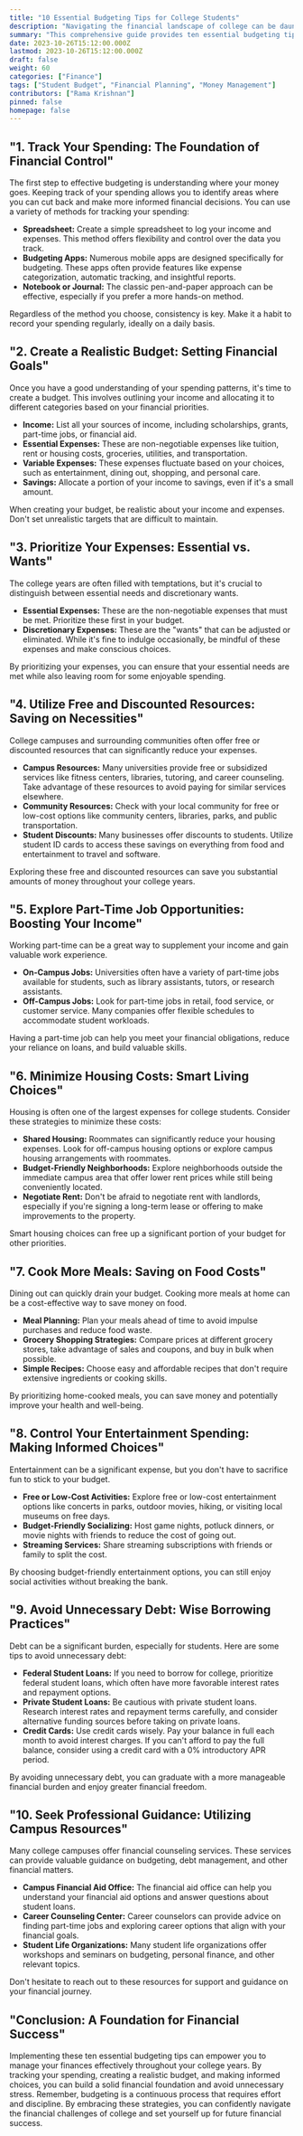 ```yaml
---
title: "10 Essential Budgeting Tips for College Students"
description: "Navigating the financial landscape of college can be daunting, but with the right budgeting strategies, you can manage your expenses effectively and avoid unnecessary stress. This comprehensive guide offers ten essential tips to help you create a solid financial foundation and make the most of your student years."
summary: "This comprehensive guide provides ten essential budgeting tips for college students, empowering them to manage their finances effectively and thrive during their academic journey."
date: 2023-10-26T15:12:00.000Z
lastmod: 2023-10-26T15:12:00.000Z
draft: false
weight: 60
categories: ["Finance"]
tags: ["Student Budget", "Financial Planning", "Money Management"]
contributors: ["Rama Krishnan"]
pinned: false
homepage: false
---
```


## "1. Track Your Spending: The Foundation of Financial Control"

The first step to effective budgeting is understanding where your money goes.  Keeping track of your spending allows you to identify areas where you can cut back and make more informed financial decisions.  You can use a variety of methods for tracking your spending:

* **Spreadsheet:** Create a simple spreadsheet to log your income and expenses. This method offers flexibility and control over the data you track.
* **Budgeting Apps:** Numerous mobile apps are designed specifically for budgeting. These apps often provide features like expense categorization, automatic tracking, and insightful reports.
* **Notebook or Journal:** The classic pen-and-paper approach can be effective, especially if you prefer a more hands-on method.

Regardless of the method you choose, consistency is key. Make it a habit to record your spending regularly, ideally on a daily basis.

## "2. Create a Realistic Budget: Setting Financial Goals"

Once you have a good understanding of your spending patterns, it's time to create a budget.  This involves outlining your income and allocating it to different categories based on your financial priorities.

* **Income:**  List all your sources of income, including scholarships, grants, part-time jobs, or financial aid.
* **Essential Expenses:**  These are non-negotiable expenses like tuition, rent or housing costs, groceries, utilities, and transportation.
* **Variable Expenses:**  These expenses fluctuate based on your choices, such as entertainment, dining out, shopping, and personal care.
* **Savings:**  Allocate a portion of your income to savings, even if it's a small amount.

When creating your budget, be realistic about your income and expenses. Don't set unrealistic targets that are difficult to maintain.

## "3. Prioritize Your Expenses: Essential vs. Wants"

The college years are often filled with temptations, but it's crucial to distinguish between essential needs and discretionary wants.  

* **Essential Expenses:** These are the non-negotiable expenses that must be met.  Prioritize these first in your budget.
* **Discretionary Expenses:** These are the "wants" that can be adjusted or eliminated.  While it's fine to indulge occasionally, be mindful of these expenses and make conscious choices.

By prioritizing your expenses, you can ensure that your essential needs are met while also leaving room for some enjoyable spending.

## "4. Utilize Free and Discounted Resources:  Saving on Necessities"

College campuses and surrounding communities often offer free or discounted resources that can significantly reduce your expenses.  

* **Campus Resources:**  Many universities provide free or subsidized services like fitness centers, libraries, tutoring, and career counseling.  Take advantage of these resources to avoid paying for similar services elsewhere.
* **Community Resources:**  Check with your local community for free or low-cost options like community centers, libraries, parks, and public transportation. 
* **Student Discounts:** Many businesses offer discounts to students.  Utilize student ID cards to access these savings on everything from food and entertainment to travel and software.

Exploring these free and discounted resources can save you substantial amounts of money throughout your college years.

## "5. Explore Part-Time Job Opportunities:  Boosting Your Income"

Working part-time can be a great way to supplement your income and gain valuable work experience.  

* **On-Campus Jobs:** Universities often have a variety of part-time jobs available for students, such as library assistants, tutors, or research assistants.
* **Off-Campus Jobs:**  Look for part-time jobs in retail, food service, or customer service.  Many companies offer flexible schedules to accommodate student workloads.

Having a part-time job can help you meet your financial obligations, reduce your reliance on loans, and build valuable skills.

## "6. Minimize Housing Costs:  Smart Living Choices"

Housing is often one of the largest expenses for college students.  Consider these strategies to minimize these costs:

* **Shared Housing:**  Roommates can significantly reduce your housing expenses. Look for off-campus housing options or explore campus housing arrangements with roommates.
* **Budget-Friendly Neighborhoods:**  Explore neighborhoods outside the immediate campus area that offer lower rent prices while still being conveniently located.
* **Negotiate Rent:**  Don't be afraid to negotiate rent with landlords, especially if you're signing a long-term lease or offering to make improvements to the property.

Smart housing choices can free up a significant portion of your budget for other priorities.

## "7. Cook More Meals:  Saving on Food Costs"

Dining out can quickly drain your budget.  Cooking more meals at home can be a cost-effective way to save money on food. 

* **Meal Planning:**  Plan your meals ahead of time to avoid impulse purchases and reduce food waste.
* **Grocery Shopping Strategies:**  Compare prices at different grocery stores, take advantage of sales and coupons, and buy in bulk when possible.
* **Simple Recipes:**  Choose easy and affordable recipes that don't require extensive ingredients or cooking skills.

By prioritizing home-cooked meals, you can save money and potentially improve your health and well-being.

## "8. Control Your Entertainment Spending:  Making Informed Choices"

Entertainment can be a significant expense, but you don't have to sacrifice fun to stick to your budget.  

* **Free or Low-Cost Activities:**  Explore free or low-cost entertainment options like concerts in parks, outdoor movies, hiking, or visiting local museums on free days.
* **Budget-Friendly Socializing:**  Host game nights, potluck dinners, or movie nights with friends to reduce the cost of going out.
* **Streaming Services:**  Share streaming subscriptions with friends or family to split the cost.

By choosing budget-friendly entertainment options, you can still enjoy social activities without breaking the bank.

## "9. Avoid Unnecessary Debt:  Wise Borrowing Practices"

Debt can be a significant burden, especially for students.  Here are some tips to avoid unnecessary debt:

* **Federal Student Loans:**  If you need to borrow for college, prioritize federal student loans, which often have more favorable interest rates and repayment options.
* **Private Student Loans:**  Be cautious with private student loans. Research interest rates and repayment terms carefully, and consider alternative funding sources before taking on private loans.
* **Credit Cards:**  Use credit cards wisely. Pay your balance in full each month to avoid interest charges. If you can't afford to pay the full balance, consider using a credit card with a 0% introductory APR period. 

By avoiding unnecessary debt, you can graduate with a more manageable financial burden and enjoy greater financial freedom.

## "10. Seek Professional Guidance:  Utilizing Campus Resources"

Many college campuses offer financial counseling services.  These services can provide valuable guidance on budgeting, debt management, and other financial matters.

* **Campus Financial Aid Office:**  The financial aid office can help you understand your financial aid options and answer questions about student loans.
* **Career Counseling Center:**  Career counselors can provide advice on finding part-time jobs and exploring career options that align with your financial goals.
* **Student Life Organizations:**  Many student life organizations offer workshops and seminars on budgeting, personal finance, and other relevant topics.

Don't hesitate to reach out to these resources for support and guidance on your financial journey.

## "Conclusion:  A Foundation for Financial Success"

Implementing these ten essential budgeting tips can empower you to manage your finances effectively throughout your college years.  By tracking your spending, creating a realistic budget, and making informed choices, you can build a solid financial foundation and avoid unnecessary stress.  Remember, budgeting is a continuous process that requires effort and discipline.  By embracing these strategies, you can confidently navigate the financial challenges of college and set yourself up for future financial success.
